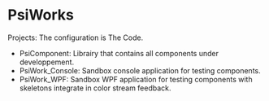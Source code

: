 # PsiWorks
Projects:
                      The configuration is The Code.
- PsiComponent: Librairy that contains all components under developpement.
- PsiWork_Console: Sandbox console application for testing components.
- PsiWork_WPF: Sandbox WPF application for testing components with skeletons integrate in color stream feedback.
